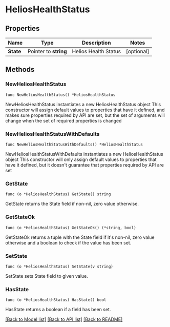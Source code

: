 # HeliosHealthStatus

## Properties

Name | Type | Description | Notes
------------ | ------------- | ------------- | -------------
**State** | Pointer to **string** | Helios Health Status | [optional] 

## Methods

### NewHeliosHealthStatus

`func NewHeliosHealthStatus() *HeliosHealthStatus`

NewHeliosHealthStatus instantiates a new HeliosHealthStatus object
This constructor will assign default values to properties that have it defined,
and makes sure properties required by API are set, but the set of arguments
will change when the set of required properties is changed

### NewHeliosHealthStatusWithDefaults

`func NewHeliosHealthStatusWithDefaults() *HeliosHealthStatus`

NewHeliosHealthStatusWithDefaults instantiates a new HeliosHealthStatus object
This constructor will only assign default values to properties that have it defined,
but it doesn't guarantee that properties required by API are set

### GetState

`func (o *HeliosHealthStatus) GetState() string`

GetState returns the State field if non-nil, zero value otherwise.

### GetStateOk

`func (o *HeliosHealthStatus) GetStateOk() (*string, bool)`

GetStateOk returns a tuple with the State field if it's non-nil, zero value otherwise
and a boolean to check if the value has been set.

### SetState

`func (o *HeliosHealthStatus) SetState(v string)`

SetState sets State field to given value.

### HasState

`func (o *HeliosHealthStatus) HasState() bool`

HasState returns a boolean if a field has been set.


[[Back to Model list]](../README.md#documentation-for-models) [[Back to API list]](../README.md#documentation-for-api-endpoints) [[Back to README]](../README.md)


